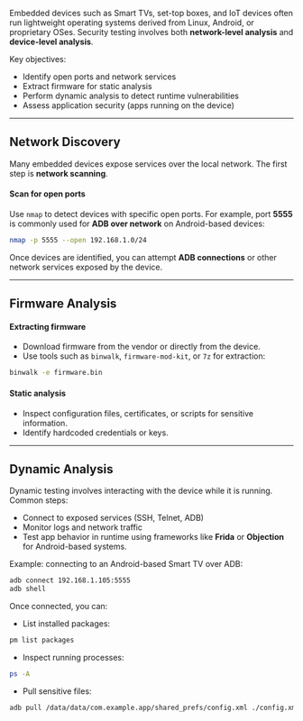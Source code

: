 Embedded devices such as Smart TVs, set-top boxes, and IoT devices often run lightweight operating systems derived from Linux, Android, or proprietary OSes. Security testing involves both **network-level analysis** and **device-level analysis**.

Key objectives:

- Identify open ports and network services
- Extract firmware for static analysis
- Perform dynamic analysis to detect runtime vulnerabilities
- Assess application security (apps running on the device)


---

## Network Discovery

Many embedded devices expose services over the local network. The first step is **network scanning**.

#### Scan for open ports

Use `nmap` to detect devices with specific open ports. For example, port **5555** is commonly used for **ADB over network** on Android-based devices:
```bash
nmap -p 5555 --open 192.168.1.0/24
```

Once devices are identified, you can attempt **ADB connections** or other network services exposed by the device.

---
## Firmware Analysis

#### Extracting firmware

- Download firmware from the vendor or directly from the device.
- Use tools such as `binwalk`, `firmware-mod-kit`, or `7z` for extraction:
```bash
binwalk -e firmware.bin
```

#### Static analysis

- Inspect configuration files, certificates, or scripts for sensitive information.
- Identify hardcoded credentials or keys.


---

## Dynamic Analysis

Dynamic testing involves interacting with the device while it is running. Common steps:

- Connect to exposed services (SSH, Telnet, ADB)
- Monitor logs and network traffic
- Test app behavior in runtime using frameworks like **Frida** or **Objection** for Android-based systems.


Example: connecting to an Android-based Smart TV over ADB:
```bash
adb connect 192.168.1.105:5555
adb shell
```
Once connected, you can:

- List installed packages:
```bash
pm list packages
```

- Inspect running processes:
```bash
ps -A
```

- Pull sensitive files:
```bash
adb pull /data/data/com.example.app/shared_prefs/config.xml ./config.xml
```

